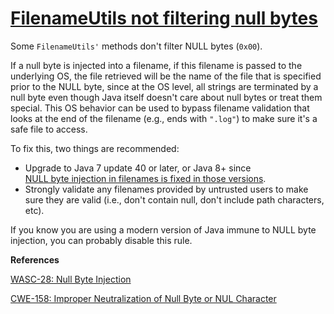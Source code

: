 # [FilenameUtils not filtering null bytes](http://find-sec-bugs.github.io/bugs.htm#WEAK_FILENAMEUTILS)

Some `FilenameUtils'` methods don't filter NULL bytes (`0x00`).

If a null byte is injected into a filename, if this filename is passed to the underlying OS, the file retrieved will be the
name of the file that is specified prior to the NULL byte, since at the OS level, all strings are terminated by a null byte even
though Java itself doesn't care about null bytes or treat them special. This OS behavior can be used to bypass filename validation 
that looks at the end of the filename (e.g., ends with `".log"`) to make sure it's a safe file to access.

To fix this, two things are recommended:

*   Upgrade to Java 7 update 40 or later, or Java 8+ since  
    [NULL byte injection in filenames is fixed in those versions](http://bugs.java.com/bugdatabase/view_bug.do?bug_id=8014846).
*   Strongly validate any filenames provided by untrusted users to make sure they are valid (i.e., don't contain null, don't include path characters, etc).

If you know you are using a modern version of Java immune to NULL byte injection, you can probably disable this rule.

**References**  

[WASC-28: Null Byte Injection](http://projects.webappsec.org/w/page/13246949/Null%20Byte%20Injection)  

[CWE-158: Improper Neutralization of Null Byte or NUL Character](http://cwe.mitre.org/data/definitions/158.html)